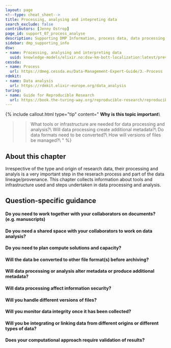 ```yaml
---
layout: page
<!--type: cheat_sheet-->
title: Processing, analysing and intepreting data
search_exclude: false
contributors: [Jenny Ostrop]
page_id: support_07_process_analyse
description: Supporting DMP Information, process data, data processing, analyse data, data analysis, analyze, analyzis
sidebar: dmp_supporting_info
dsw:
- name: Processing, analysing and interpreting data
  uuid: knowledge-models/elixir.no:dsw-km-bott-localization:latest/preview?questionUuid=50f9d580-3e62-434b-81ff-86daed56aca8
cessda:
- name: Process
  url: https://dmeg.cessda.eu/Data-Management-Expert-Guide/3.-Process
rdmkit:
- name: Data analysis
  url: https://rdmkit.elixir-europe.org/data_analysis
turing:
- name: Guide for Reproducible Research
  url: https://book.the-turing-way.org/reproducible-research/reproducible-research
---
```


{% include callout.html type="tip" content="
**Why is this topic important**\\
>> What tools or infrastructure are needed for data processing and analysis?\\
>> Will data processing create additional metadata?\\
>> Do data formats need to be converted?\\
>> How will versions of files be managed?\\
" %}

## About this chapter
Irrespective of the type and origin of research data, their processing and analyis is a very important step in the reserach process and part of the data lineage/provenance. This chapter collects information about tools and infrastructure used and steps undertaken in data processing and analysis.



## Question-specific guidance

#### Do you need to work together with your collaborators on documents? (e.g. manuscripts)


#### Do you need a shared space with your collaborators to work on data analysis?

#### Do you need to plan compute solutions and capacity?

#### Will the data be converted to other file format(s) before archiving?

#### Will data processing or analysis alter metadata or produce additional metadata?

#### Will data processing affect information security?

#### Will you handle different versions of files?

#### Will you monitor data integrity once it has been collected?

#### Will you be integrating or linking data from different origins or different types of data?

#### Does your computational approach require validation of results?